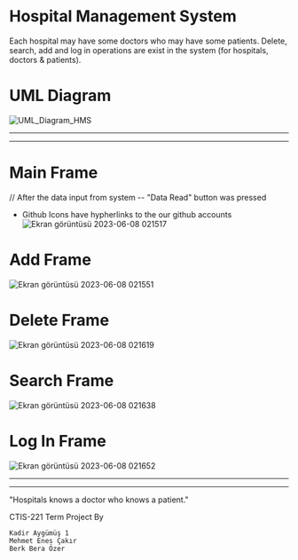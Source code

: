 # Hospital Management System

Each hospital may have some doctors who may have some patients. Delete, search, add and log in operations are exist in the system (for hospitals, doctors &amp; patients).

    
# UML Diagram
![UML_Diagram_HMS](https://github.com/mec-cs/hospital-management-sys/assets/102901204/f3c1aefd-acf5-4b99-b6a7-e70feb678ed1)


---
---


# Main Frame 
// After the data input from system -- "Data Read" button was pressed
* Github Icons have hypherlinks to the our github accounts
![Ekran görüntüsü 2023-06-08 021517](https://github.com/mec-cs/hospital-management-sys/assets/102901204/882626b2-f23f-4f95-a24f-aa4722475708)

# Add Frame
![Ekran görüntüsü 2023-06-08 021551](https://github.com/mec-cs/hospital-management-sys/assets/102901204/9e232d24-3faf-49d7-9129-6e5ba3f86002)

# Delete Frame
![Ekran görüntüsü 2023-06-08 021619](https://github.com/mec-cs/hospital-management-sys/assets/102901204/9fa54e18-470a-46af-b60e-81baab8f75b3)

# Search Frame
![Ekran görüntüsü 2023-06-08 021638](https://github.com/mec-cs/hospital-management-sys/assets/102901204/2567a8f0-345d-4b11-8565-e7c932865494)

# Log In Frame
![Ekran görüntüsü 2023-06-08 021652](https://github.com/mec-cs/hospital-management-sys/assets/102901204/a60ab91f-1fb6-4506-b0be-42178556e8fb)


---
---

"Hospitals knows a doctor who knows a patient."

CTIS-221 Term Project By

    Kadir Aygümüş 1
    Mehmet Enes Çakır
    Berk Bera Özer
